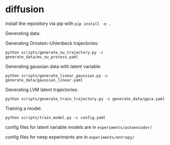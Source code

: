 # diffusion

install the repository via pip with
```pip install -e .```

Generating data:

Generating Ornstein-Uhlenbeck trajectories:

```python scripts/generate_ou_trajectory.py -c generate_data/mv_ou_process.yaml```

Generating gaussian data with latent variable:

```python scripts/generate_linear_gaussian.py -c generate_data/gaussian_linear.yaml```

Generating LVM latent trajectories:

```python scripts/generate_train_trajectory.py -c generate_data/ppca.yaml```

Training a model:

```python scripts/train_model.py -c config.yaml```

config files for latent variable models are in ```experiments/autoencoder/```

config files for neep experiments are in ```experiments/entropy/```


